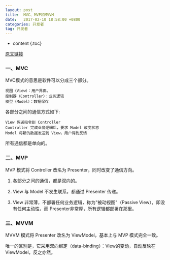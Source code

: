 ```yaml
---
layout: post
title:  MVC、MVP和MVVM
date:   2017-02-10 18:58:00 +0800
categories: 开发者
tag: 开发者
---
```


* content
{:toc}

[原文链接](http://www.ruanyifeng.com/blog/2015/02/mvcmvp_mvvm.html)

### 一、MVC

MVC模式的意思是软件可以分成三个部分。

<!-- ![image](http://image.beekka.com/blog/2015/bg2015020105.png) -->

	视图（View）：用户界面。
	控制器（Controller）：业务逻辑
	模型（Model）：数据保存

各部分之间的通信方式如下:

	View 传送指令到 Controller
	Controller 完成业务逻辑后，要求 Model 改变状态
	Model 将新的数据发送到 View，用户得到反馈

所有通信都是单向的。

### 二、MVP

MVP 模式将 Controller 改名为 Presenter，同时改变了通信方向。

<!-- ![image](http://image.beekka.com/blog/2015/bg2015020109.png) -->

1. 各部分之间的通信，都是双向的。

2. View 与 Model 不发生联系，都通过 Presenter 传递。

3. View 非常薄，不部署任何业务逻辑，称为"被动视图"（Passive View），即没有任何主动性，而 Presenter非常厚，所有逻辑都部署在那里。

### 三、MVVM

MVVM 模式将 Presenter 改名为 ViewModel，基本上与 MVP 模式完全一致。

<!-- ![image](http://image.beekka.com/blog/2015/bg2015020110.png) -->

唯一的区别是，它采用双向绑定（data-binding）：View的变动，自动反映在 ViewModel，反之亦然。